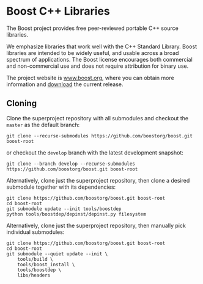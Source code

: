 # Boost C++ Libraries

The Boost project provides free peer-reviewed portable C++ source libraries.

We emphasize libraries that work well with the C++ Standard Library. Boost
libraries are intended to be widely useful, and usable across a broad spectrum
of applications. The Boost license encourages both commercial and non-commercial use
and does not require attribution for binary use.

The project website is www.boost.org, where you can obtain more information and
[download](https://www.boost.org/users/download/) the current release.

## Cloning

Clone the superproject repository with all submodules and checkout the `master` as the default branch:

```console
git clone --recurse-submodules https://github.com/boostorg/boost.git boost-root
```

or checkout the `develop` branch with the latest development snapshot:

```console
git clone --branch develop --recurse-submodules https://github.com/boostorg/boost.git boost-root
```

Alternatively, clone just the superproject repository, then clone a desired submodule together with its dependencies:

```console
git clone https://github.com/boostorg/boost.git boost-root
cd boost-root
git submodule update --init tools/boostdep
python tools/boostdep/depinst/depinst.py filesystem
```

Alternatively, clone just the superproject repository, then manually pick individual submodules:

```console
git clone https://github.com/boostorg/boost.git boost-root
cd boost-root
git submodule --quiet update --init \
    tools/build \
    tools/boost_install \
    tools/boostdep \
    libs/headers
```

